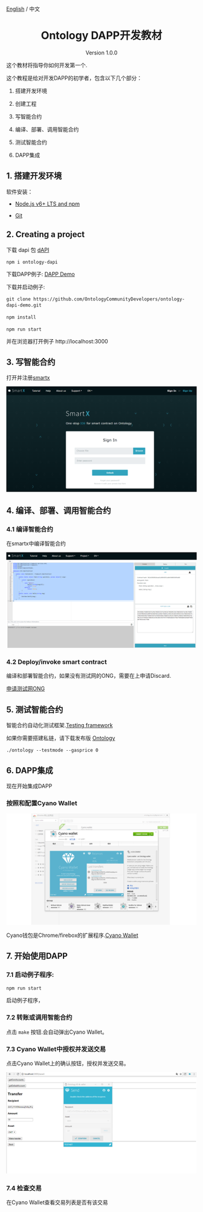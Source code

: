 [English](./ontology_dapp_dev_tutorial_cn.md) / 中文

<h1 align="center">Ontology DAPP开发教材</h1>
<p align="center" class="version">Version 1.0.0 </p>

这个教材将指导你如何开发第一个.

这个教程是给对开发DAPP的初学者，包含以下几个部分：

1. 搭建开发环境

2. 创建工程

3. 写智能合约

4. 编译、部署、调用智能合约

5. 测试智能合约

7. DAPP集成


## 1. 搭建开发环境

软件安装：

* [Node.js v6+ LTS and npm](https://nodejs.org/en/)

* [Git](https://git-scm.com/)


## 2. Creating a project

下载 dapi 包 [dAPI](https://github.com/ontio/ontology-dapi)

```
npm i ontology-dapi
```

下载DAPP例子: [DAPP Demo](https://github.com/OntologyCommunityDevelopers/ontology-dapi-demo)

下载并启动例子:

```
git clone https://github.com/OntologyCommunityDevelopers/ontology-dapi-demo.git

npm install

npm run start
```

并在浏览器打开例子 http://localhost:3000

## 3. 写智能合约


打开并注册[smartx](http://smartx.ont.io/)


![smartx login](../docs/lib/images/smartx.png)


## 4. 编译、部署、调用智能合约

### 4.1 编译智能合约

在smartx中编译智能合约

![smart contract deploy and invoke](../docs/lib/images/smartx-deploy.png)

### 4.2 Deploy/invoke smart contract

编译和部署智能合约，如果没有测试网的ONG，需要在上申请Discard.

[申请测试网ONG](https://discordapp.com/channels/400884201773334540/453499298097922068)


## 5. 测试智能合约

智能合约自动化测试框架.[Testing framework](https://github.com/lucas7788/pythontest)

如果你需要搭建私链，请下载发布版 [Ontology](https://github.com/ontio/ontology/releases)

```
./ontology --testmode --gasprice 0

```


## 6. DAPP集成

现在开始集成DAPP

### 按照和配置Cyano Wallet


![Cyano Wallet](../docs/lib/images/cyano-wallet.png)

Cyano钱包是Chrome/firebox的扩展程序.[Cyano Wallet](https://github.com/OntologyCommunityDevelopers/cyano-wallet)


## 7. 开始使用DAPP


### 7.1 启动例子程序:

```
npm run start

```

启动例子程序，


### 7.2 转账或调用智能合约

点击 ```make``` 按钮.会自动弹出Cyano Wallet。

### 7.3 Cyano Wallet中授权并发送交易

点击Cyano Wallet上的确认按钮，授权并发送交易。

![Cyano Wallet Confirm](../docs/lib/images/demo.png)

### 7.4 检查交易

在Cyano Wallet查看交易列表是否有该交易